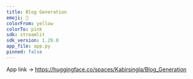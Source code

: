 ```yaml
---
title: Blog Generation
emoji: 🐨
colorFrom: yellow
colorTo: pink
sdk: streamlit
sdk_version: 1.29.0
app_file: app.py
pinned: false
---
```


App link -> https://huggingface.co/spaces/Kabirsingla/Blog_Generation
